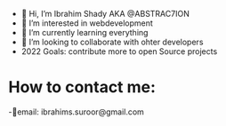 - 👋 Hi, I’m Ibrahim Shady AKA @ABSTRAC7ION
- 👀 I’m interested in webdevelopment
- 🌱 I’m currently learning everything
- 💞️ I’m looking to collaborate with ohter developers
- 2022 Goals: contribute more to open Source projects
<h1>How to contact me:</h1>
-📧email: ibrahims.suroor@gmail.com


<!---
ABSTRAC7ION/ABSTRAC7ION is a ✨ special ✨ repository because its `README.md` (this file) appears on your GitHub profile.
You can click the Preview link to take a look at your changes.
--->
